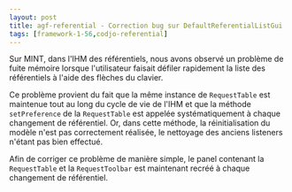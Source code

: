 ```yaml
---
layout: post
title: agf-referential - Correction bug sur DefaultReferentialListGui
tags: [framework-1-56,codjo-referential]
---
```

Sur MINT, dans l'IHM des référentiels, nous avons observé un problème de fuite mémoire lorsque l'utilisateur faisait défiler rapidement la liste des référentiels à l'aide des flèches du clavier.

Ce problème provient du fait que la même instance de ```RequestTable``` est maintenue tout au long du cycle de vie de l'IHM et que la méthode ```setPreference``` de la ```RequestTable``` est appelée systématiquement à chaque changement de référentiel. Or, dans cette méthode, la réinitialisation du modèle n'est pas correctement réalisée, le nettoyage des anciens listeners n'étant pas bien effectué.

Afin de corriger ce problème de manière simple, le panel contenant la ```RequestTable``` et la ```RequestToolbar``` est maintenant recréé à chaque changement de référentiel.